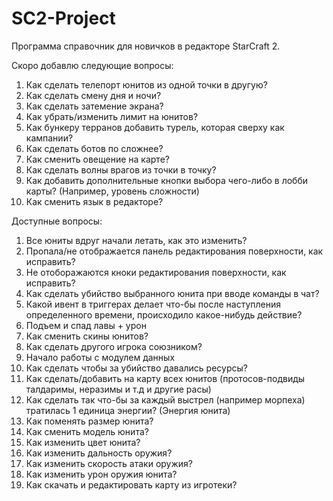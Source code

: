 # SC2-Project
Программа справочник для новичков в редакторе StarCraft 2.

Скоро добавлю следующие вопросы:
1) Как сделать телепорт юнитов из одной точки в другую?
2) Как сделать смену дня и ночи?
3) Как сделать затемение экрана?
4) Как убрать/изменить лимит на юнитов?
5) Как бункеру терранов добавить турель, которая сверху как кампании?
6) Как сделать ботов по сложнее?
7) Как сменить овещение на карте?
8) Как сделать волны врагов из точки в точку?
9) Как добавить дополнительные кнопки выбора чего-либо в лобби карты? (Например, уровень сложности)
10) Как сменить язык в редакторе?

Доступные вопросы:
1) Все юниты вдруг начали летать, как это изменить?
2) Пропала/не отображается панель редактирования поверхности, как исправить?
3) Не отоборажаются кноки редактирования поверхности, как исправить?
4) Как сделать убийство выбранного юнита при вводе команды в чат?
5) Какой ивент в триггерах делает что-бы после наступления определенного времени, происходило какое-нибудь действие?
6) Подъем и спад лавы + урон
7) Как сменить скины юнитов?
8) Как сделать другого игрока союзником?
9) Начало работы с модулем данных
10) Как сделать чтобы за убийство давались ресурсы?
11) Как сделать/добавить на карту всех юнитов (протосов-подвиды талдаримы, неразимы и т.д и другие расы)
12) Как сделать так что-бы за каждый выстрел (например морпеха) тратилась 1 единица энергии? (Энергия юнита)
13) Как поменять размер юнита?
14) Как сменить модель юнита?
15) Как изменить цвет юнита?
16) Как изменить дальность оружия?
17) Как изменить скорость атаки оружия?
18) Как изменить урон оружия юнита?
19) Как скачать и редактировать карту из игротеки?
